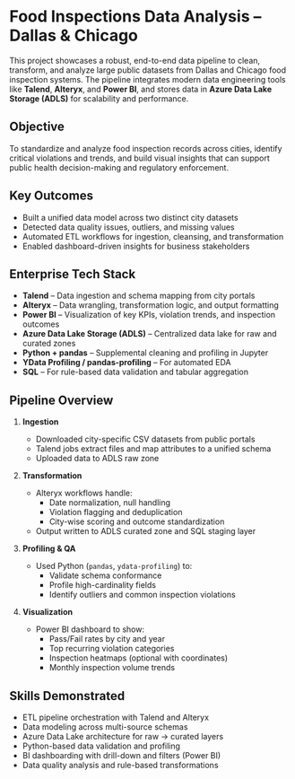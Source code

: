 # Food Inspections Data Analysis – Dallas & Chicago

This project showcases a robust, end-to-end data pipeline to clean, transform, and analyze large public datasets from Dallas and Chicago food inspection systems. The pipeline integrates modern data engineering tools like **Talend**, **Alteryx**, and **Power BI**, and stores data in **Azure Data Lake Storage (ADLS)** for scalability and performance.

## Objective

To standardize and analyze food inspection records across cities, identify critical violations and trends, and build visual insights that can support public health decision-making and regulatory enforcement.

## Key Outcomes

- Built a unified data model across two distinct city datasets
- Detected data quality issues, outliers, and missing values
- Automated ETL workflows for ingestion, cleansing, and transformation
- Enabled dashboard-driven insights for business stakeholders

## Enterprise Tech Stack

- **Talend** – Data ingestion and schema mapping from city portals
- **Alteryx** – Data wrangling, transformation logic, and output formatting
- **Power BI** – Visualization of key KPIs, violation trends, and inspection outcomes
- **Azure Data Lake Storage (ADLS)** – Centralized data lake for raw and curated zones
- **Python + pandas** – Supplemental cleaning and profiling in Jupyter
- **YData Profiling / pandas-profiling** – For automated EDA
- **SQL** – For rule-based data validation and tabular aggregation

## Pipeline Overview

1. **Ingestion**  
   - Downloaded city-specific CSV datasets from public portals
   - Talend jobs extract files and map attributes to a unified schema
   - Uploaded data to ADLS raw zone

2. **Transformation**  
   - Alteryx workflows handle:
     - Date normalization, null handling
     - Violation flagging and deduplication
     - City-wise scoring and outcome standardization
   - Output written to ADLS curated zone and SQL staging layer

3. **Profiling & QA**  
   - Used Python (`pandas`, `ydata-profiling`) to:
     - Validate schema conformance
     - Profile high-cardinality fields
     - Identify outliers and common inspection violations

4. **Visualization**  
   - Power BI dashboard to show:
     - Pass/Fail rates by city and year
     - Top recurring violation categories
     - Inspection heatmaps (optional with coordinates)
     - Monthly inspection volume trends

## Skills Demonstrated

- ETL pipeline orchestration with Talend and Alteryx
- Data modeling across multi-source schemas
- Azure Data Lake architecture for raw → curated layers
- Python-based data validation and profiling
- BI dashboarding with drill-down and filters (Power BI)
- Data quality analysis and rule-based transformations
